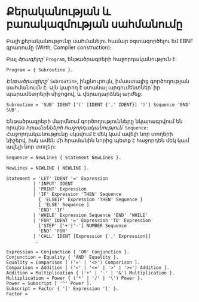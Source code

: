 # Քերականության և բառակազմության սահմանումը

Բալի քերականությունը սահմանելու համար օգտագործելու եմ EBNF գրառումը (Wirth, Compiler construction)։

Բալ _ծրագիրը_՝ `Program`, ենթածրագրերի հաջորդականություն է։

```
Program = { Subroutine }.
```

_Ենթածրագիրը_՝ `Subroutine`, ինքնուրույն, իմաստալից գործողության սահմանումն է։ Այն կարող է
ստանալ արգումենտներ՝ իր պարամետրերի միջոցով, և վերադարձնել արժեք։

```
Subroutine = 'SUB' IDENT ['(' [IDENT {',' IDENT}] ')'] Sequence 'END' SUB'.
```

Ենթածրագրերի մարմնում գործողությունները նկարագրվում են որպես _հրամանների հաջորդականություն_՝
`Sequence`։ Հաջորդականությունը սկսվում է մեկ կամ ավելի նոր տողերի նիշերվ, իսկ ամեն մի հրամանին
նորից պետք է հաջորդեն մեկ կամ ավելի նոր տողեր։

```
Sequence = NewLines { Statement NewLines }.
```

```
NewLines = NEWLINE { NEWLINE }.
```

```
Statement = 'LET' IDENT '=' Expression
          | 'INPUT' IDENT
          | 'PRINT' Expression
          | 'IF' Expression 'THEN' Sequence
            { 'ELSEIF' Expression 'THEN' Sequence }
            [ 'ELSE' Sequence ]
            'END' 'IF'
          | 'WHILE' Expression Sequence 'END' 'WHILE'
          | 'FOR' IDENT '=' Expression 'TO' Expression
            ['STEP' ['+'|'-'] NUMBER Sequence
            'END' 'FOR'
          | 'CALL' IDENT [Expression {',' Expression}]
           .
```

```
Expression = Conjunction { 'OR' Conjunction }.
Conjunction = Equality { 'AND' Equality }.
Equality = Comparison [ ('=' | '<>') Comparison ].
Comparison = Addition [ ('<' | '<=' | '>' | '>=') Addition ].
Addition = Multiplication { ('+' | '-' | '&') Multiplication }.
Multiplication = Power { ('*' | '/' | '\') Power }.
Power = Subscript [ '^' Power ].
Subscript = Factor { '[' Expression ']' }.
Factor = 
```
